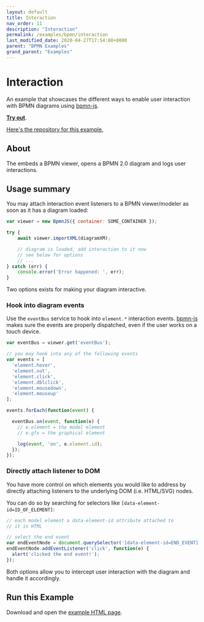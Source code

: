 ```yaml
---
layout: default
title: Interaction
nav_order: 11
description: "Interaction"
permalink: /examples/bpmn/interaction
last_modified_date: 2020-04-27T17:54:08+0000
parent: "BPMN Examples"
grand_parent: "Examples"
---
```


# Interaction

An example that showcases the different ways to enable user interaction with
BPMN diagrams using [bpmn-js](https://github.com/bpmn-io/bpmn-js).

[__Try out__](https://cdn.staticaly.com/gh/bpmn-io/bpmn-js-examples/master/interaction/index.html).

[Here's the repository for this example.](https://github.com/bpmn-io/bpmn-js-examples/tree/master/interaction)

## About

The embeds a BPMN viewer, opens a BPMN 2.0 diagram and logs user interactions.


## Usage summary

You may attach interaction event listeners to a BPMN viewer/modeler as soon as
it has a diagram loaded:


```javascript
var viewer = new BpmnJS({ container: SOME_CONTAINER });

try {
	await viewer.importXML(diagramXM);

	// diagram is loaded, add interaction to it now
	// see below for options
	// ...
} catch (err) {
	console.error('Error happened: ', err);
}
```

Two options exists for making your diagram interactive.


### Hook into diagram events

Use the `eventBus` service to hook into `element.*` interaction events.
[bpmn-js](https://github.com/bpmn-io/bpmn-js) makes sure the events are
properly dispatched, even if the user works on a touch device.

```javascript
var eventBus = viewer.get('eventBus');

// you may hook into any of the following events
var events = [
  'element.hover',
  'element.out',
  'element.click',
  'element.dblclick',
  'element.mousedown',
  'element.mouseup'
];

events.forEach(function(event) {

  eventBus.on(event, function(e) {
    // e.element = the model element
    // e.gfx = the graphical element

    log(event, 'on', e.element.id);
  });
});
```


### Directly attach listener to DOM

You have more control on which elements you would like to address by directly
attaching listeners to the underlying DOM (i.e. HTML/SVG) nodes.

You can do so by searching for selectors like `[data-element-id=ID_OF_ELEMENT]`:

```javascript
// each model element a data-element-id attribute attached to
// it in HTML

// select the end event
var endEventNode = document.querySelector('[data-element-id=END_EVENT]');
endEventNode.addEventListener('click', function(e) {
  alert('clicked the end event!');
});
```

Both options allow you to intercept user interaction with the diagram and
handle it accordingly.


## Run this Example

Download and open the [example HTML page](https://cdn.staticaly.com/gh/bpmn-io/bpmn-js-examples/master/interaction/index.html).

